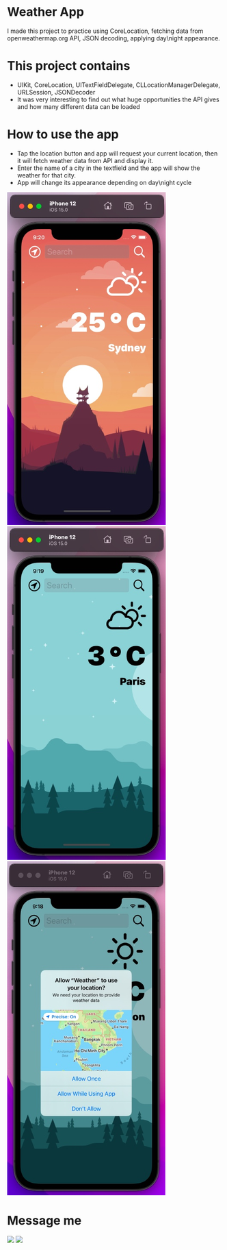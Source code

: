 # Weather App
I made this project to practice using CoreLocation, fetching data from openweathermap.org API, JSON decoding, applying day\night appearance.

# This project contains

* UIKit, CoreLocation, UITextFieldDelegate, CLLocationManagerDelegate, URLSession, JSONDecoder
* It was very interesting to find out what huge opportunities the API gives and how many different data can be loaded

# How to use the app

* Tap the location button and app will request your current location, then it will fetch weather data from API and display it.
* Enter the name of a city in the textfield and the app will show the weather for that city.
* App will change its appearance depending on day\night cycle

![Weather App](https://github.com/NickSagan/Weather/blob/b64ac0306f9411f37a2573540e2cff722763a2ec/2.jpg?raw=true)
![Weather App](https://github.com/NickSagan/Weather/blob/b64ac0306f9411f37a2573540e2cff722763a2ec/3.jpg?raw=true)
![Weather App](https://github.com/NickSagan/Weather/blob/b64ac0306f9411f37a2573540e2cff722763a2ec/1.jpg?raw=true)

# Message me
[![](https://upload.wikimedia.org/wikipedia/commons/thumb/8/82/Telegram_logo.svg/64px-Telegram_logo.svg.png)](https://t.me/NickSagan)
[![](https://upload.wikimedia.org/wikipedia/commons/thumb/c/ca/LinkedIn_logo_initials.png/64px-LinkedIn_logo_initials.png)](https://www.linkedin.com/in/nicksagan/)
